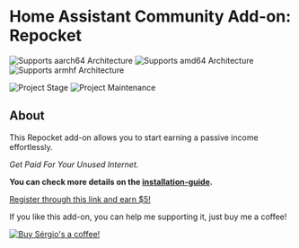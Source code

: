 # Home Assistant Community Add-on: Repocket

![Supports aarch64 Architecture][aarch64-shield]
![Supports amd64 Architecture][amd64-shield]
![Supports armhf Architecture][armhf-shield]

![Project Stage][project-stage-shield]
![Project Maintenance][maintenance-shield]

<!---
[![Sponsor Sérgio via GitHub Sponsors][github-sponsors-shield]][github-sponsors]
-->

## About

This Repocket add-on allows you to start earning a passive income effortlessly.

_Get Paid For Your Unused Internet._

**You can check more details on the [installation-guide][app-referral-link].**

[Register through this link and earn $5!][app-referral-link]

If you like this add-on, you can help me supporting it, just buy me a coffee!

[![Buy Sérgio's a coffee!][buymeacoffee-banner]][buymeacoffee-link]

[aarch64-shield]: https://img.shields.io/badge/aarch64-yes-green.svg
[amd64-shield]: https://img.shields.io/badge/amd64-yes-green.svg
[armhf-shield]: https://img.shields.io/badge/armhf-yes-green.svg
[github-sponsors]: https://github.com/sponsors/ssousa
[maintenance-shield]: https://img.shields.io/maintenance/yes/2023.svg

[project-stage-shield]: https://img.shields.io/badge/project%20stage-experimental-yellow.svg
[app-referral-link]: https://link.repocket.co/yVHv

[buymeacoffee-banner]: https://cdn.buymeacoffee.com/buttons/v2/default-yellow.png
[buymeacoffee-link]: https://www.buymeacoffee.com/sergiosousa